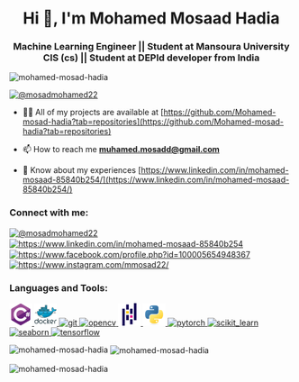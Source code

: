 <h1 align="center">Hi 👋, I'm Mohamed Mosaad Hadia</h1>
<h3 align="center">Machine Learning Engineer || Student at Mansoura University CIS (cs) || Student at DEPId developer from India</h3>

<p align="left"> <img src="https://komarev.com/ghpvc/?username=mohamed-mosad-hadia&label=Profile%20views&color=0e75b6&style=flat" alt="mohamed-mosad-hadia" /> </p>

<p align="left"> <a href="https://twitter.com/@mosadmohamed22" target="blank"><img src="https://img.shields.io/twitter/follow/@mosadmohamed22?logo=twitter&style=for-the-badge" alt="@mosadmohamed22" /></a> </p>

- 👨‍💻 All of my projects are available at [https://github.com/Mohamed-mosad-hadia?tab=repositories](https://github.com/Mohamed-mosad-hadia?tab=repositories)

- 📫 How to reach me **muhamed.mosadd@gmail.com**

- 📄 Know about my experiences [https://www.linkedin.com/in/mohamed-mosaad-85840b254/](https://www.linkedin.com/in/mohamed-mosaad-85840b254/)

<h3 align="left">Connect with me:</h3>
<p align="left">
<a href="https://twitter.com/@mosadmohamed22" target="blank"><img align="center" src="https://raw.githubusercontent.com/rahuldkjain/github-profile-readme-generator/master/src/images/icons/Social/twitter.svg" alt="@mosadmohamed22" height="30" width="40" /></a>
<a href="https://linkedin.com/in/https://www.linkedin.com/in/mohamed-mosaad-85840b254" target="blank"><img align="center" src="https://raw.githubusercontent.com/rahuldkjain/github-profile-readme-generator/master/src/images/icons/Social/linked-in-alt.svg" alt="https://www.linkedin.com/in/mohamed-mosaad-85840b254" height="30" width="40" /></a>
<a href="https://fb.com/https://www.facebook.com/profile.php?id=100005654948367" target="blank"><img align="center" src="https://raw.githubusercontent.com/rahuldkjain/github-profile-readme-generator/master/src/images/icons/Social/facebook.svg" alt="https://www.facebook.com/profile.php?id=100005654948367" height="30" width="40" /></a>
<a href="https://instagram.com/https://www.instagram.com/mmosad22/" target="blank"><img align="center" src="https://raw.githubusercontent.com/rahuldkjain/github-profile-readme-generator/master/src/images/icons/Social/instagram.svg" alt="https://www.instagram.com/mmosad22/" height="30" width="40" /></a>
</p>

<h3 align="left">Languages and Tools:</h3>
<p align="left"> <a href="https://www.w3schools.com/cs/" target="_blank" rel="noreferrer"> <img src="https://raw.githubusercontent.com/devicons/devicon/master/icons/csharp/csharp-original.svg" alt="csharp" width="40" height="40"/> </a> <a href="https://www.docker.com/" target="_blank" rel="noreferrer"> <img src="https://raw.githubusercontent.com/devicons/devicon/master/icons/docker/docker-original-wordmark.svg" alt="docker" width="40" height="40"/> </a> <a href="https://git-scm.com/" target="_blank" rel="noreferrer"> <img src="https://www.vectorlogo.zone/logos/git-scm/git-scm-icon.svg" alt="git" width="40" height="40"/> </a> <a href="https://opencv.org/" target="_blank" rel="noreferrer"> <img src="https://www.vectorlogo.zone/logos/opencv/opencv-icon.svg" alt="opencv" width="40" height="40"/> </a> <a href="https://pandas.pydata.org/" target="_blank" rel="noreferrer"> <img src="https://raw.githubusercontent.com/devicons/devicon/2ae2a900d2f041da66e950e4d48052658d850630/icons/pandas/pandas-original.svg" alt="pandas" width="40" height="40"/> </a> <a href="https://www.python.org" target="_blank" rel="noreferrer"> <img src="https://raw.githubusercontent.com/devicons/devicon/master/icons/python/python-original.svg" alt="python" width="40" height="40"/> </a> <a href="https://pytorch.org/" target="_blank" rel="noreferrer"> <img src="https://www.vectorlogo.zone/logos/pytorch/pytorch-icon.svg" alt="pytorch" width="40" height="40"/> </a> <a href="https://scikit-learn.org/" target="_blank" rel="noreferrer"> <img src="https://upload.wikimedia.org/wikipedia/commons/0/05/Scikit_learn_logo_small.svg" alt="scikit_learn" width="40" height="40"/> </a> <a href="https://seaborn.pydata.org/" target="_blank" rel="noreferrer"> <img src="https://seaborn.pydata.org/_images/logo-mark-lightbg.svg" alt="seaborn" width="40" height="40"/> </a> <a href="https://www.tensorflow.org" target="_blank" rel="noreferrer"> <img src="https://www.vectorlogo.zone/logos/tensorflow/tensorflow-icon.svg" alt="tensorflow" width="40" height="40"/> </a> </p>

<p><img align="left" src="https://github-readme-stats.vercel.app/api/top-langs?username=mohamed-mosad-hadia&show_icons=true&locale=en&layout=compact" alt="mohamed-mosad-hadia" /></p>

<p>&nbsp;<img align="center" src="https://github-readme-stats.vercel.app/api?username=mohamed-mosad-hadia&show_icons=true&locale=en" alt="mohamed-mosad-hadia" /></p>

<p><img align="center" src="https://github-readme-streak-stats.herokuapp.com/?user=mohamed-mosad-hadia&" alt="mohamed-mosad-hadia" /></p>
